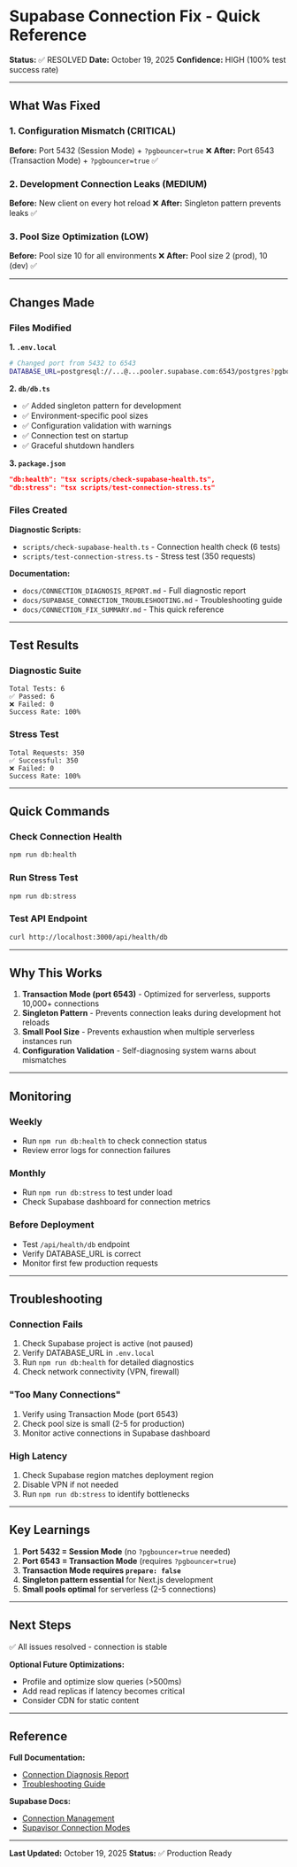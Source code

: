 # Supabase Connection Fix - Quick Reference

**Status:** ✅ RESOLVED
**Date:** October 19, 2025
**Confidence:** HIGH (100% test success rate)

---

## What Was Fixed

### 1. Configuration Mismatch (CRITICAL)
**Before:** Port 5432 (Session Mode) + `?pgbouncer=true` ❌
**After:** Port 6543 (Transaction Mode) + `?pgbouncer=true` ✅

### 2. Development Connection Leaks (MEDIUM)
**Before:** New client on every hot reload ❌
**After:** Singleton pattern prevents leaks ✅

### 3. Pool Size Optimization (LOW)
**Before:** Pool size 10 for all environments ❌
**After:** Pool size 2 (prod), 10 (dev) ✅

---

## Changes Made

### Files Modified

**1. `.env.local`**
```bash
# Changed port from 5432 to 6543
DATABASE_URL=postgresql://...@...pooler.supabase.com:6543/postgres?pgbouncer=true
```

**2. `db/db.ts`**
- ✅ Added singleton pattern for development
- ✅ Environment-specific pool sizes
- ✅ Configuration validation with warnings
- ✅ Connection test on startup
- ✅ Graceful shutdown handlers

**3. `package.json`**
```json
"db:health": "tsx scripts/check-supabase-health.ts",
"db:stress": "tsx scripts/test-connection-stress.ts"
```

### Files Created

**Diagnostic Scripts:**
- `scripts/check-supabase-health.ts` - Connection health check (6 tests)
- `scripts/test-connection-stress.ts` - Stress test (350 requests)

**Documentation:**
- `docs/CONNECTION_DIAGNOSIS_REPORT.md` - Full diagnostic report
- `docs/SUPABASE_CONNECTION_TROUBLESHOOTING.md` - Troubleshooting guide
- `docs/CONNECTION_FIX_SUMMARY.md` - This quick reference

---

## Test Results

### Diagnostic Suite
```
Total Tests: 6
✅ Passed: 6
❌ Failed: 0
Success Rate: 100%
```

### Stress Test
```
Total Requests: 350
✅ Successful: 350
❌ Failed: 0
Success Rate: 100%
```

---

## Quick Commands

### Check Connection Health
```bash
npm run db:health
```

### Run Stress Test
```bash
npm run db:stress
```

### Test API Endpoint
```bash
curl http://localhost:3000/api/health/db
```

---

## Why This Works

1. **Transaction Mode (port 6543)** - Optimized for serverless, supports 10,000+ connections
2. **Singleton Pattern** - Prevents connection leaks during development hot reloads
3. **Small Pool Size** - Prevents exhaustion when multiple serverless instances run
4. **Configuration Validation** - Self-diagnosing system warns about mismatches

---

## Monitoring

### Weekly
- Run `npm run db:health` to check connection status
- Review error logs for connection failures

### Monthly
- Run `npm run db:stress` to test under load
- Check Supabase dashboard for connection metrics

### Before Deployment
- Test `/api/health/db` endpoint
- Verify DATABASE_URL is correct
- Monitor first few production requests

---

## Troubleshooting

### Connection Fails
1. Check Supabase project is active (not paused)
2. Verify DATABASE_URL in `.env.local`
3. Run `npm run db:health` for detailed diagnostics
4. Check network connectivity (VPN, firewall)

### "Too Many Connections"
1. Verify using Transaction Mode (port 6543)
2. Check pool size is small (2-5 for production)
3. Monitor active connections in Supabase dashboard

### High Latency
1. Check Supabase region matches deployment region
2. Disable VPN if not needed
3. Run `npm run db:stress` to identify bottlenecks

---

## Key Learnings

1. **Port 5432 = Session Mode** (no `?pgbouncer=true` needed)
2. **Port 6543 = Transaction Mode** (requires `?pgbouncer=true`)
3. **Transaction Mode requires `prepare: false`**
4. **Singleton pattern essential** for Next.js development
5. **Small pools optimal** for serverless (2-5 connections)

---

## Next Steps

✅ All issues resolved - connection is stable

**Optional Future Optimizations:**
- Profile and optimize slow queries (>500ms)
- Add read replicas if latency becomes critical
- Consider CDN for static content

---

## Reference

**Full Documentation:**
- [Connection Diagnosis Report](./CONNECTION_DIAGNOSIS_REPORT.md)
- [Troubleshooting Guide](./SUPABASE_CONNECTION_TROUBLESHOOTING.md)

**Supabase Docs:**
- [Connection Management](https://supabase.com/docs/guides/database/connection-management)
- [Supavisor Connection Modes](https://supabase.com/docs/guides/troubleshooting/supavisor-and-connection-terminology-explained-9pr_ZO)

---

**Last Updated:** October 19, 2025
**Status:** ✅ Production Ready
